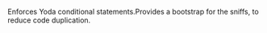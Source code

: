 Enforces Yoda conditional statements.Provides a bootstrap for the sniffs, to reduce code duplication.